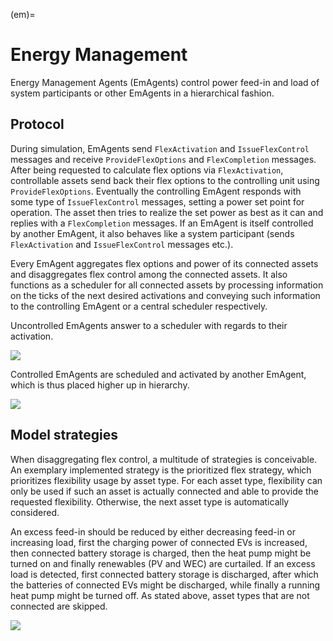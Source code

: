 (em)=

# Energy Management

Energy Management Agents (EmAgents) control power feed-in and load of system participants or other EmAgents in a hierarchical fashion.

## Protocol

During simulation, EmAgents send `FlexActivation` and `IssueFlexControl` messages and receive `ProvideFlexOptions` and `FlexCompletion` messages.
After being requested to calculate flex options via `FlexActivation`, controllable assets send back their flex options to the controlling unit using `ProvideFlexOptions`. 
Eventually the controlling EmAgent responds with some type of `IssueFlexControl` messages, setting a power set point for operation.
The asset then tries to realize the set power as best as it can and replies with a `FlexCompletion` messages.
If an EmAgent is itself controlled by another EmAgent, it also behaves like a system participant (sends `FlexActivation` and `IssueFlexControl` messages etc.).


Every EmAgent aggregates flex options and power of its connected assets and disaggregates flex control among the connected assets. 
It also functions as a scheduler for all connected assets by processing information on the ticks of the next desired activations and conveying such information to the controlling EmAgent or a central scheduler respectively.

Uncontrolled EmAgents answer to a scheduler with regards to their activation.

![](http://www.plantuml.com/plantuml/proxy?cache=no&src=https://raw.githubusercontent.com/ie3-institute/simona/dev/docs/uml/protocol/em/UncontrolledEm.puml)

Controlled EmAgents are scheduled and activated by another EmAgent, which is thus placed higher up in hierarchy.

![](http://www.plantuml.com/plantuml/proxy?cache=no&src=https://raw.githubusercontent.com/ie3-institute/simona/dev/docs/uml/protocol/em/ControlledEm.puml)

## Model strategies

When disaggregating flex control, a multitude of strategies is conceivable.
An exemplary implemented strategy is the prioritized flex strategy, which prioritizes flexibility usage by asset type.
For each asset type, flexibility can only be used if such an asset is actually connected and able to provide the requested flexibility.
Otherwise, the next asset type is automatically considered.

An excess feed-in should be reduced by either decreasing feed-in or increasing load, first the charging power of connected EVs is increased, then connected battery storage is charged, then the heat pump might be turned on and finally renewables (PV and WEC) are curtailed.
If an excess load is detected, first connected battery storage is discharged, after which the batteries of connected EVs might be discharged, while finally a running heat pump might be turned off.
As stated above, asset types that are not connected are skipped.

![](http://www.plantuml.com/plantuml/proxy?cache=no&src=https://raw.githubusercontent.com/ie3-institute/simona/dev/docs/uml/main/em/PrioritizedFlexStrat.puml)

